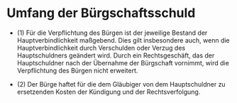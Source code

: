 # Umfang der Bürgschaftsschuld

- (1) Für die Verpflichtung des Bürgen ist der jeweilige Bestand der Hauptverbindlichkeit maßgebend. Dies gilt insbesondere auch, wenn die Hauptverbindlichkeit durch Verschulden oder Verzug des Hauptschuldners geändert wird. Durch ein Rechtsgeschäft, das der Hauptschuldner nach der Übernahme der Bürgschaft vornimmt, wird die Verpflichtung des Bürgen nicht erweitert.

- (2) Der Bürge haftet für die dem Gläubiger von dem Hauptschuldner zu ersetzenden Kosten der Kündigung und der Rechtsverfolgung.

